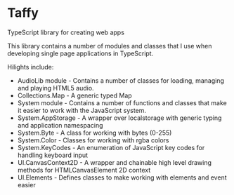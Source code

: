 # Taffy
TypeScript library for creating web apps

This library contains a number of modules and classes that I use when developing single page applications in TypeScript.

Hilights include:

* AudioLib module - Contains a number of classes for loading, managing and playing HTML5 audio.
* Collections.Map - A generic typed Map
* System module - Contains a number of functions and classes that make it easier to work with the JavaScript system.
* System.AppStorage - A wrapper over localstorage with generic typing and application namespacing
* System.Byte - A class for working with bytes (0-255)
* System.Color - Classes for working with rgba colors
* System.KeyCodes - An enumeration of JavaScript key codes for handling keyboard input
* UI.CanvasContext2D - A wrapper and chainable high level drawing methods for HTMLCanvasElement 2D context
* UI.Elements - Defines classes to make working with elements and event easier

